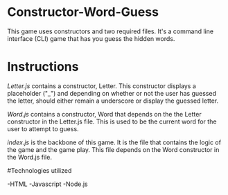 # Constructor-Word-Guess

This game uses constructors and two required files. It's a command line interface (CLI) game that has you guess the hidden words.

# Instructions

*Letter.js* contains a constructor, Letter. This constructor displays a placeholder ("_") and depending on whether or not the user has guessed the letter, should either remain a underscore or display the guessed letter.

*Word.js* contains a constructor, Word that depends on the the Letter constructor in the Letter.js file. This is used to be the current word for the user to attempt to guess.

*index.js* is the backbone of this game. It is the file that contains the logic of the game and the game play. This file depends on the Word constructor in the Word.js file.

#Technologies utilized

-HTML
-Javascript
-Node.js
 

